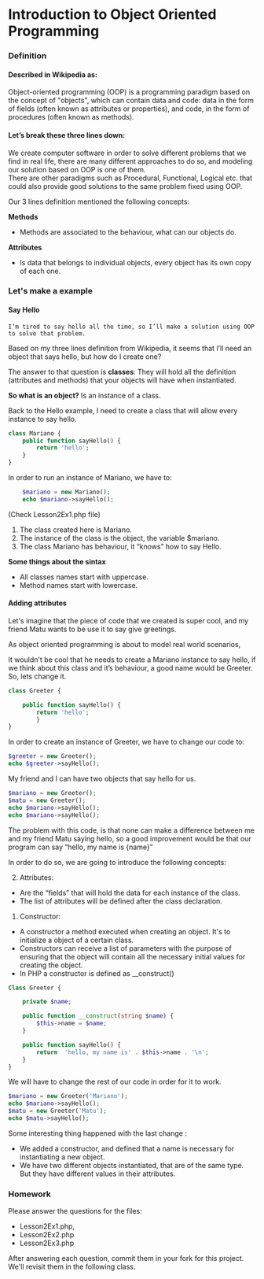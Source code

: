 # Introduction to Object Oriented Programming

### Definition

#### Described in Wikipedia as: 

Object-oriented programming (OOP) is a programming paradigm based on the concept of 
"objects", which can contain data and code: data in the form of fields (often known as 
attributes or properties), and code, in the form of procedures (often known as methods).

#### Let’s break these three lines down:

We create computer software in order to solve different problems that we 
find in real life, there are many different approaches to do so, 
and modeling our solution based on OOP is one of them.  
There are other paradigms such as Procedural, Functional, Logical etc. that could also provide good solutions to the 
same problem fixed using OOP.

Our 3 lines definition mentioned the following concepts:

**Methods**
- Methods are associated to the behaviour, what can our objects do.

**Attributes**
- Is data that belongs to individual objects, every object has its own copy of each one.

### Let's make a example

#### Say Hello

    I’m tired to say hello all the time, so I’ll make a solution using OOP to solve that problem.

Based on my three lines definition from Wikipedia, it seems that I’ll need an object that says hello, but how do I create 
one?

The answer to that question is **classes**: They will hold all the definition (attributes and methods) that your objects 
will have when instantiated.

**So what is an object?** Is an instance of a class. 

Back to the Hello example, I need to create a class that will allow every instance to say hello. 

```php
class Mariano {
	public function sayHello() {
		return 'hello';
    }
}
```

In order to run an instance of Mariano, we have to:
```php
	$mariano = new Mariano();
	echo $mariano->sayHello();
```
(Check Lesson2Ex1.php file)

1. The class created here is Mariano.
2. The instance of the class is the object, the variable $mariano.
3. The class Mariano has behaviour, it “knows” how to say Hello.

**Some things about the sintax**

* All classes names start with uppercase.
* Method names start with lowercase.

#### Adding attributes

Let's imagine that the piece of code that we created is super cool, and my friend Matu wants to be use it to say 
give greetings.

As object oriented programming is about to model real world scenarios, 

It wouldn't be cool that he needs to create a Mariano instance to say hello, if we think about this class and it’s 
behaviour, a good name would be Greeter. So, lets change it.

```php
class Greeter {

	public function sayHello() {
		return 'hello';
        }
}
```
In order to create an instance of Greeter, we have to change our code to:

```php
$greeter = new Greeter();
echo $greeter->sayHello();
```

My friend and I can have two objects that say hello for us.

```php
$mariano = new Greeter();
$matu = new Greeter();
echo $mariano->sayHello();
echo $mariano->sayHello();
```

The problem with this code, is that none can make a difference between me and my friend Matu saying hello, 
so a good improvement would be that our program can say “hello, my name is {name}”
 
In order to do so, we are going to introduce the following concepts:

2. Attributes: 
- Are the “fields” that will hold the data for each instance of the class.
- The list of attributes will be defined after the class declaration.

1. Constructor: 
- A constructor a method executed when creating an object. It's to initialize a object of a certain class.
- Constructors can receive a list of parameters with the purpose of ensuring that the object will contain all the 
necessary initial values for creating the object.
- In PHP a constructor is defined as __construct() 

```php
Class Greeter {

	private $name;

	public function __construct(string $name) {
		$this->name = $name;
	}

	public function sayHello() {
		return  'hello, my name is' . $this->name . '\n';
    }
}
```

We will have to change the rest of our code in order for it to work.
```php
$mariano = new Greeter('Mariano');
echo $mariano->sayHello();
$matu = new Greeter('Matu');
echo $matu->sayHello();
```

Some interesting thing happened with the last change :

- We added a constructor, and defined that a name is necessary for instantiating a new object.
- We have two different objects instantiated, that are of the same type. But they have different values in their attributes.


### Homework

Please answer the questions for the files:
 - Lesson2Ex1.php, 
 - Lesson2Ex2.php  
 - Lesson2Ex3.php

After answering each question, commit them in your fork for this project. We'll revisit them in the following class.
